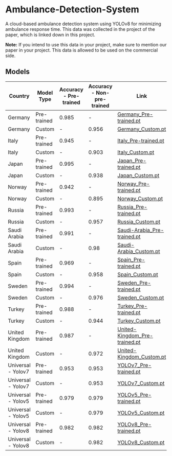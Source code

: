 # Ambulance-Detection-System

A cloud-based ambulance detection system using YOLOv8 for minimizing ambulance response time. This data was collected in the project of the paper, which is linked down in this project.

**Note:** If you intend to use this data in your project, make sure to mention our paper in your project. This data is allowed to be used on the commercial side.

## Models

| Country          | Model Type        | Accuracy - Pre-trained | Accuracy - Non-pre-trained | Link |
| ---------------- | ----------------- | ---------------------- | -------------------------- | ---- |
| Germany          | Pre-trained       | 0.985                  | -                          | [Germany_Pre-trained.pt](https://github.com/BaseelAlharbi/Ambulance-Detection-System/blob/main/Models/Germany/Germany_Pre-trained.pt) |
| Germany          | Custom            | -                      | 0.956                      | [Germany_Custom.pt](https://github.com/BaseelAlharbi/Ambulance-Detection-System/blob/main/Models/Germany/Germany_Custom.pt) |
| Italy            | Pre-trained       | 0.945                  | -                          | [Italy_Pre-trained.pt](https://github.com/BaseelAlharbi/Ambulance-Detection-System/blob/main/Models/Italy/Italy_Pre-trained.pt) |
| Italy            | Custom            | -                      | 0.903                      | [Italy_Custom.pt](https://github.com/BaseelAlharbi/Ambulance-Detection-System/blob/main/Models/Italy/Italy_Custom.pt) |
| Japan            | Pre-trained       | 0.995                  | -                          | [Japan_Pre-trained.pt](https://github.com/BaseelAlharbi/Ambulance-Detection-System/blob/main/Models/Japan/Japan_Pre-trained.pt) |
| Japan            | Custom            | -                      | 0.938                      | [Japan_Custom.pt](https://github.com/BaseelAlharbi/Ambulance-Detection-System/blob/main/Models/Japan/Japan_Custom.pt) |
| Norway           | Pre-trained       | 0.942                  | -                          | [Norway_Pre-trained.pt](https://github.com/BaseelAlharbi/Ambulance-Detection-System/blob/main/Models/Norway/Norway_Pre-trained.pt) |
| Norway           | Custom            | -                      | 0.895                      | [Norway_Custom.pt](https://github.com/BaseelAlharbi/Ambulance-Detection-System/blob/main/Models/Norway/Norway_Custom.pt) |
| Russia           | Pre-trained       | 0.993                  | -                          | [Russia_Pre-trained.pt](https://github.com/BaseelAlharbi/Ambulance-Detection-System/blob/main/Models/Russia/Russia_Pre-trained.pt) |
| Russia           | Custom            | -                      | 0.957                      | [Russia_Custom.pt](https://github.com/BaseelAlharbi/Ambulance-Detection-System/blob/main/Models/Russia/Russia_Custom.pt) |
| Saudi Arabia     | Pre-trained       | 0.991                  | -                          | [Saudi-Arabia_Pre-trained.pt](https://github.com/BaseelAlharbi/Ambulance-Detection-System/blob/main/Models/Saudi%20Arabia/Saudi-Arabia_Pre-trained.pt) |
| Saudi Arabia     | Custom            | -                      | 0.98                       | [Saudi-Arabia_Custom.pt](https://github.com/BaseelAlharbi/Ambulance-Detection-System/blob/main/Models/Saudi%20Arabia/Saudi-Arabia_Custom.pt) |
| Spain            | Pre-trained       | 0.969                  | -                          | [Spain_Pre-trained.pt](https://github.com/BaseelAlharbi/Ambulance-Detection-System/blob/main/Models/Spain/Spain_Pre-trained.pt) |
| Spain            | Custom            | -                      | 0.958                      | [Spain_Custom.pt](https://github.com/BaseelAlharbi/Ambulance-Detection-System/blob/main/Models/Spain/Spain_Custom.pt) |
| Sweden           | Pre-trained       | 0.994                  | -                          | [Sweden_Pre-trained.pt](https://github.com/BaseelAlharbi/Ambulance-Detection-System/blob/main/Models/Sweden/Sweden_Pre-trained.pt) |
| Sweden           | Custom            | -                      | 0.976                      | [Sweden_Custom.pt](https://github.com/BaseelAlharbi/Ambulance-Detection-System/blob/main/Models/Sweden/Sweden_Custom.pt) |
| Turkey           | Pre-trained       | 0.988                  | -                          | [Turkey_Pre-trained.pt](https://github.com/BaseelAlharbi/Ambulance-Detection-System/blob/main/Models/Turkey/Turkey_Pre-trained.pt) |
| Turkey           | Custom            | -                      | 0.944                      | [Turkey_Custom.pt](https://github.com/BaseelAlharbi/Ambulance-Detection-System/blob/main/Models/Turkey/Turkey_Custom.pt) |
| United Kingdom   | Pre-trained       | 0.987                  | -                          | [United-Kingdom_Pre-trained.pt](https://github.com/BaseelAlharbi/Ambulance-Detection-System/blob/main/Models/United%20Kingdom/United-Kingdom_Pre-trained.pt) |
| United Kingdom   | Custom            | -                      | 0.972                      | [United-Kingdom_Custom.pt](https://github.com/BaseelAlharbi/Ambulance-Detection-System/blob/main/Models/United%20Kingdom/United-Kingdom_Custom.pt) |
| Universal - Yolov7 | Pre-trained     | 0.953                  | 0.953                      | [YOLOv7_Pre-trained.pt](https://github.com/BaseelAlharbi/Ambulance-Detection-System/blob/main/Models/Universal/YOLOv7/YOLOv7_Pre-trained.pt) |
| Universal - Yolov7 | Custom           | -                      | 0.953                      | [YOLOv7_Custom.pt](https://github.com/BaseelAlharbi/Ambulance-Detection-System/blob/main/Models/Universal/YOLOv7/YOLOv7_Custom.pt) |
| Universal - Yolov5 | Pre-trained     | 0.979                  | 0.979                      | [YOLOv5_Pre-trained.pt](https://github.com/BaseelAlharbi/Ambulance-Detection-System/blob/main/Models/Universal/YOLOv5/YOLOv5_Pre-trained.pt) |
| Universal - Yolov5 | Custom           | -                      | 0.979                      | [YOLOv5_Custom.pt](https://github.com/BaseelAlharbi/Ambulance-Detection-System/blob/main/Models/Universal/YOLOv5/YOLOv5_Custom.pt) |
| Universal - Yolov8 | Pre-trained     | 0.982                  | 0.982                      | [YOLOv8_Pre-trained.pt](https://github.com/BaseelAlharbi/Ambulance-Detection-System/blob/main/Models/Universal/YOLOv8/YOLOv8_Pre-trained.pt) |
| Universal - Yolov8 | Custom           | -                      | 0.982                      | [YOLOv8_Custom.pt](https://github.com/BaseelAlharbi/Ambulance-Detection-System/blob/main/Models/Universal/YOLOv8/YOLOv8_Custom.pt) |
